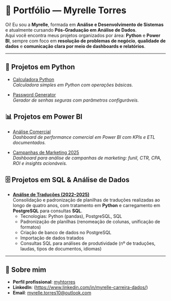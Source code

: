 # 📂 Portfólio — Myrelle Torres

Oi! Eu sou a **Myrelle**, formada em **Análise e Desenvolvimento de Sistemas** e atualmente cursando **Pós-Graduação em Análise de Dados**.  
Aqui você encontra meus projetos organizados por área: **Python** e **Power BI**, sempre com foco em **resolução de problemas de negócio**, **qualidade de dados** e **comunicação clara por meio de dashboards e relatórios**.

---

## 🐍 Projetos em Python
- [Calculadora Python](https://github.com/myhtorres/calculadora-python)  
  *Calculadora simples em Python com operações básicas.*

- [Password Generator](https://github.com/myhtorres/password-generator-myrelle)  
  *Gerador de senhas seguras com parâmetros configuráveis.*

## 📊 Projetos em Power BI
- [Análise Comercial](https://github.com/myhtorres/powerbi-analise-comercial)  
  *Dashboard de performance comercial em Power BI com KPIs e ETL documentados.*

- [Campanhas de Marketing 2025](https://github.com/myhtorres/powerbi-analise-campanhas-marketing-2025)  
  *Dashboard para análise de campanhas de marketing: funil, CTR, CPA, ROI e insights acionáveis.*

## 🗄️ Projetos em SQL & Análise de Dados  

- **[Análise de Traduções (2022–2025)](https://github.com/myhtorres/analise-traducoes)**  
  Consolidação e padronização de planilhas de traduções realizadas ao longo de quatro anos, com tratamento em **Python** e carregamento em **PostgreSQL** para consultas **SQL**.  
  - Tecnologias: Python (pandas), PostgreSQL, SQL  
  - Padronização de planilhas (renomeação de colunas, unificação de formatos)  
  - Criação de banco de dados no PostgreSQL  
  - Importação de dados tratados  
  - Consultas SQL para análises de produtividade (nº de traduções, laudas, tipos de documentos, idiomas)  

---

## 📌 Sobre mim
- **Perfil profissional**: [myhtorres](https://github.com/myhtorres/myhtorres)  
- **LinkedIn**: (https://www.linkedin.com/in/myrelle-carreira-dados/)
- **Email**: myrelle.torres10@outlook.com 
